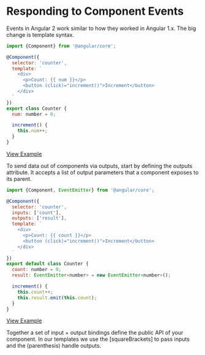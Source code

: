 # Responding to Component Events

Events in Angular 2 work similar to how they worked in Angular 1.x. The big change is template syntax.

```js
import {Component} from '@angular/core';

@Component({
  selector: 'counter',
  template: `
    <div>
      <p>Count: {{ num }}</p>
      <button (click)="increment()">Increment</button>
    </div>
  `
})
export class Counter {
  num: number = 0;

  increment() {
    this.num++;
  }
}
```

[View Example](http://plnkr.co/edit/bBeHq0a0mtp5I9z2lpJ6?p=preview)

To send data out of components via outputs, start by defining the outputs attribute. It accepts a list of output parameters that a component exposes to its parent.

```js
import {Component, EventEmitter} from '@angular/core';

@Component({
  selector: 'counter',
  inputs: ['count'],
  outputs: ['result'],
  template: `
    <div>
      <p>Count: {{ count }}</p>
      <button (click)="increment()">Increment</button>
    </div>
  `
})
export default class Counter {
  count: number = 0;
  result: EventEmitter<number> = new EventEmitter<number>();

  increment() {
    this.count++;
    this.result.emit(this.count);
  }
}
```

[View Example](http://plnkr.co/edit/LEXaJmvvSpVgSNL4KX9H?p=preview)

Together a set of input + output bindings define the public API of your component. In our templates we use the [squareBrackets] to pass inputs and the (parenthesis) handle outputs.
